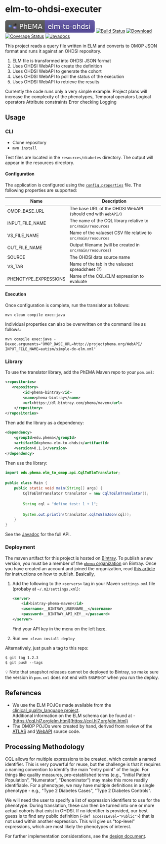 # elm-to-ohdsi-executer

[![PhEMA](./repo-badge.svg)](https://projectphema.org)
[![Build Status](https://travis-ci.org/PheMA/elm-to-ohdsi-executer.svg?branch=master)](https://travis-ci.org/PheMA/elm-to-ohdsi-executer)
[![Download](https://img.shields.io/badge/dynamic/json.svg?label=latest&query=name&url=https://bintray.com/api/v1/packages/phema/maven/phema-elm-to-ohdsi/versions/_latest) ](https://bintray.com/phema/maven/phema-elm-to-ohdsi/)
[![Coverage Status](https://coveralls.io/repos/github/PheMA/elm-to-ohdsi-executer/badge.svg?branch=master)](https://coveralls.io/github/PheMA/elm-to-ohdsi-executer?branch=master)
[![Javadocs](https://img.shields.io/badge/dynamic/json.svg?label=javadoc&color=yellow&query=name&url=https://bintray.com/api/v1/packages/phema/maven/phema-elm-to-ohdsi/versions/_latest) ](https://phema.github.io/elm-to-ohdsi-executer/)

This project reads a query file written in ELM and converts to OMOP JSON format and runs it against an OHDSI repository.

1. ELM file is transformed into OHDSI JSON format
2. Uses OHDSI WebAPI to create the definition
3. Uses OHDSI WebAPI to generate the cohort
4. Uses OHDSI WebAPI to poll the status of the execution
5. Uses OHDSI WebAPI to retrieve the results

Currently the code runs only a very simple example.  Project plans will increase the complexity of the phenotypes, 
    Temporal operators
    Logical operators
    Attribute constraints
    Error checking
    Logging

## Usage

### CLI
- Clone repository
- `mvn install`

Test files are located in the `resources/diabetes` directory.  The output will appear in the resources directory.

#### Configuration

The application is configured using the [`config.properties`](./config/config.properties) file. The following properties
are supported:

|**Name**|**Description**|
|---|---|
|OMOP_BASE_URL| The base URL of the OHDSI WebAPI (should end with `WebAPI/`)|
|INPUT_FILE_NAME| The name of the CQL library relative to `src/main/resources`|
|VS_FILE_NAME| Name of the valueset CSV file relative to `src/main/resources`|
|OUT_FILE_NAME| Output filename (will be created in `src/main/resources`) |
|SOURCE|The OHDSI data source name |
|VS_TAB| Name of the tab in the valueset spreadsheet (?) |
|PHENOTYPE_EXPRESSIONS| Name of the CQL/ELM expression to evaluate |

#### Execution

Once configuration is complete, run the translator as follows:

```
mvn clean compile exec:java
```

Individual properties can also be overwritten on the command line as follows:

```
mvn compile exec:java -Dexec.arguments="OMOP_BASE_URL=http://projectphema.org/WebAPI/ INPUT_FILE_NAME=autism/simple-dx-elm.xml"
```

### Library

To use the translator library, add the PhEMA Maven repo to your `pom.xml`:

```xml
<repositories>
   <repository>
        <id>phema-bintray</id>
        <name>phema-bintray</name>
        <url>https://dl.bintray.com/phema/maven</url>
    </repository>
</repositories>
```

Then add the library as a dependency:

```xml
<dependency>
    <groupId>edu.phema</groupId>
    <artifactId>phema-elm-to-ohdsi</artifactId>
    <version>0.1.1</version>
</dependency>
```

Then use the library:

```java
import edu.phema.elm_to_omop.api.CqlToElmTranslator;

public class Main {
    public static void main(String[] args) {
        CqlToElmTranslator translator = new CqlToElmTranslator();

        String cql = "define test: 1 + 1";

        System.out.println(translator.cqlToElmJson(cql));
    }
}
```

See the [Javadoc](https://phema.github.io/elm-to-ohdsi-executer/) for the full API.

### Deployment

The maven artifact for this project is hosted on
[Bintray](https://bintray.com/beta/#/phema/maven/phema-elm-to-ohdsi?tab=overview). To publish a new version, you must be
a member of the [`phema` organization](https://bintray.com/phema) on Bintray. Once you have created an account and
joined the organization, read [this
article](https://blog.bintray.com/2015/09/17/publishing-your-maven-project-to-bintray/) for instructions on how to
publish. Basically,

1. Add the following to the `<servers>` tag in your Maven `settings.xml` file (probaby at `~/.m2/settings.xml`):

    ```xml
    <server>
        <id>bintray-phema-maven</id>
        <username>__BINTRAY_USERNAME__</username>
        <password>__BINTRAY_API_KEY__</password>
    </server>
    ```
   
   Find your API key in the menu on the left [here](https://bintray.com/profile/edit).
   
2. Run `mvn clean install deploy`

Alternatively, just push a tag to this repo:

```shell script
$ git tag 1.2.3
$ git push --tags
```

:bulb: Note that snapshot releases cannot be deployed to Bintray, so make sure the version in `pom.xml` does not end
with `SNAPSHOT` when you run the deploy.
   

## References
* We use the ELM POJOs made available from the [clinical\_quality\_language project](https://github.com/cqframework/clinical_quality_language/blob/master/Src/java/cql-to-elm/OVERVIEW.md).  
Additional information on the ELM schema can be found at - [https://cql.hl7.org/elm.html](https://cql.hl7.org/elm.html)
* The OMOP POJOs were created by hand, derived from review of the [ATLAS](https://github.com/OHDSI/Atlas) and [WebAPI](https://github.com/OHDSI/WebAPI/) source code.


## Processing Methodology

CQL allows for multiple expressions to be created, which contain a named identifier. This is very powerful for reuse,
but the challenge is that it requires a naming convention to identify the main "entry point" of the logic.  For things
like quality measures, pre-established terms (e.g., "Initial Patient Population", "Numerator", "Denominator") may make
this more readily identifiable.  For a phenotype, we may have multiple definitions in a single phenotype - e.g., "Type 2
Diabetes Cases", "Type 2 Diabetes Controls".

We will need the user to specify a list of expression identifiers to use for the phenotype. During translation, these
can then be turned into one or more actual cohorts that exist in OHDSI. If no identifier is provided, our best guess is
to find any public definition (`<def accessLevel="Public">`) that is not used within another expression.  This will give
us "top-level" expressions, which are most likely the phenotypes of interest.

For further implementation considerations, see the [design document](docs/DESIGN.md).